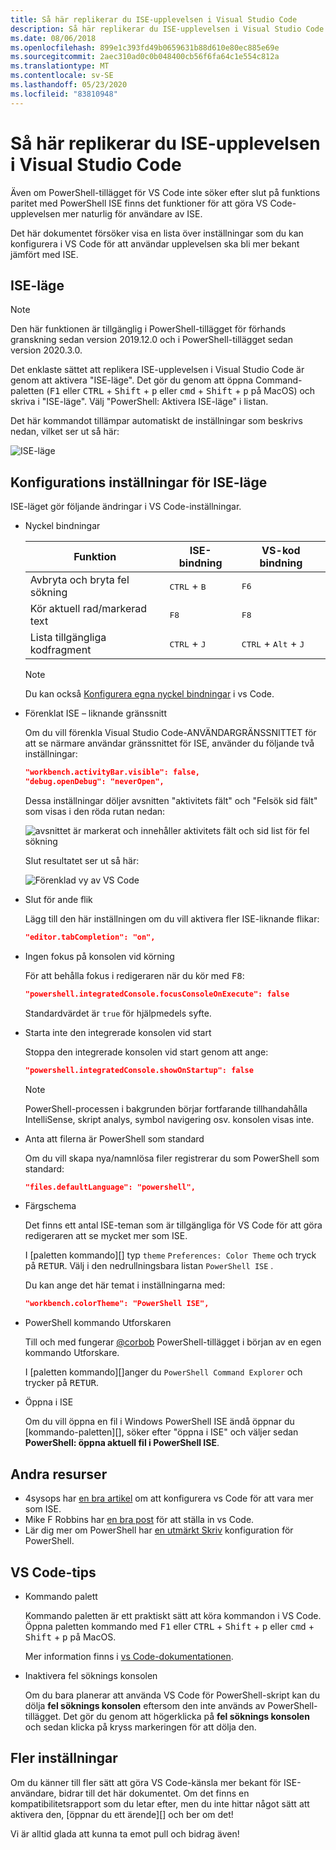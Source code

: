 ```yaml
---
title: Så här replikerar du ISE-upplevelsen i Visual Studio Code
description: Så här replikerar du ISE-upplevelsen i Visual Studio Code
ms.date: 08/06/2018
ms.openlocfilehash: 899e1c393fd49b0659631b88d610e80ec885e69e
ms.sourcegitcommit: 2aec310ad0c0b048400cb56f6fa64c1e554c812a
ms.translationtype: MT
ms.contentlocale: sv-SE
ms.lasthandoff: 05/23/2020
ms.locfileid: "83810948"
---
```

# <a name="how-to-replicate-the-ise-experience-in-visual-studio-code"></a>Så här replikerar du ISE-upplevelsen i Visual Studio Code

Även om PowerShell-tillägget för VS Code inte söker efter slut på funktions paritet med PowerShell ISE finns det funktioner för att göra VS Code-upplevelsen mer naturlig för användare av ISE.

Det här dokumentet försöker visa en lista över inställningar som du kan konfigurera i VS Code för att användar upplevelsen ska bli mer bekant jämfört med ISE.

## <a name="ise-mode"></a>ISE-läge

> [!NOTE]
> Den här funktionen är tillgänglig i PowerShell-tillägget för förhands granskning sedan version 2019.12.0 och i PowerShell-tillägget sedan version 2020.3.0.

Det enklaste sättet att replikera ISE-upplevelsen i Visual Studio Code är genom att aktivera "ISE-läge".
Det gör du genom att öppna Command-paletten (<kbd>F1</kbd> eller <kbd>CTRL</kbd> + <kbd>Shift</kbd> + <kbd>p</kbd> eller <kbd>cmd</kbd> + <kbd>Shift</kbd> + <kbd>p</kbd> på MacOS) och skriva i "ISE-läge". Välj "PowerShell: Aktivera ISE-läge" i listan.

Det här kommandot tillämpar automatiskt de inställningar som beskrivs nedan, vilket ser ut så här:

![ISE-läge](media/How-To-Replicate-the-ISE-Experience-In-VSCode/3-ise-mode.png)

## <a name="ise-mode-configuration-settings"></a>Konfigurations inställningar för ISE-läge

ISE-läget gör följande ändringar i VS Code-inställningar.

- Nyckel bindningar

  |               Funktion                |         ISE-bindning          |              VS-kod bindning                |
  | ------------------------------------- | ---------------------------- | ------------------------------------------- |
  | Avbryta och bryta fel sökning          | <kbd>CTRL</kbd> + <kbd>B</kbd> | <kbd>F6</kbd>                               |
  | Kör aktuell rad/markerad text | <kbd>F8</kbd>                | <kbd>F8</kbd>                               |
  | Lista tillgängliga kodfragment               | <kbd>CTRL</kbd> + <kbd>J</kbd> | <kbd>CTRL</kbd> + <kbd>Alt</kbd> + <kbd>J</kbd> |

  > [!NOTE]
  > Du kan också [Konfigurera egna nyckel bindningar](https://code.visualstudio.com/docs/getstarted/keybindings#_custom-keybindings-for-refactorings) i vs Code.

- Förenklat ISE – liknande gränssnitt

  Om du vill förenkla Visual Studio Code-ANVÄNDARGRÄNSSNITTET för att se närmare användar gränssnittet för ISE, använder du följande två inställningar:

  ```json
  "workbench.activityBar.visible": false,
  "debug.openDebug": "neverOpen",
  ```

  Dessa inställningar döljer avsnitten "aktivitets fält" och "Felsök sid fält" som visas i den röda rutan nedan:

  ![avsnittet är markerat och innehåller aktivitets fält och sid list för fel sökning](media/How-To-Replicate-the-ISE-Experience-In-VSCode/1-highlighted-sidebar.png)

  Slut resultatet ser ut så här:

  ![Förenklad vy av VS Code](media/How-To-Replicate-the-ISE-Experience-In-VSCode/2-simplified-ui.png)

- Slut för ande flik

  Lägg till den här inställningen om du vill aktivera fler ISE-liknande flikar:

  ```json
  "editor.tabCompletion": "on",
  ```

- Ingen fokus på konsolen vid körning

  För att behålla fokus i redigeraren när du kör med <kbd>F8</kbd>:

  ```json
  "powershell.integratedConsole.focusConsoleOnExecute": false
  ```

  Standardvärdet är `true` för hjälpmedels syfte.

- Starta inte den integrerade konsolen vid start

  Stoppa den integrerade konsolen vid start genom att ange:

  ```json
  "powershell.integratedConsole.showOnStartup": false
  ```

  > [!NOTE]
  > PowerShell-processen i bakgrunden börjar fortfarande tillhandahålla IntelliSense, skript analys, symbol navigering osv. konsolen visas inte.

- Anta att filerna är PowerShell som standard

  Om du vill skapa nya/namnlösa filer registrerar du som PowerShell som standard:

  ```json
  "files.defaultLanguage": "powershell",
  ```

- Färgschema

  Det finns ett antal ISE-teman som är tillgängliga för VS Code för att göra redigeraren att se mycket mer som ISE.

  I [paletten kommando][] typ `theme` `Preferences: Color Theme` och tryck på <kbd>RETUR</kbd>. Välj i den nedrullningsbara listan `PowerShell ISE` .

  Du kan ange det här temat i inställningarna med:

  ```json
  "workbench.colorTheme": "PowerShell ISE",
  ```

- PowerShell kommando Utforskaren

  Till och med fungerar [@corbob](https://github.com/corbob) PowerShell-tillägget i början av en egen kommando Utforskare.

  I [paletten kommando][]anger du `PowerShell Command Explorer` och trycker på <kbd>RETUR</kbd>.

- Öppna i ISE

  Om du vill öppna en fil i Windows PowerShell ISE ändå öppnar du [kommando-paletten][], söker efter "öppna i ISE" och väljer sedan **PowerShell: öppna aktuell fil i PowerShell ISE**.

## <a name="other-resources"></a>Andra resurser

- 4sysops har [en bra artikel][4sysops] om att konfigurera vs Code för att vara mer som ISE.
- Mike F Robbins har [en bra post][mikefrobbins] för att ställa in vs Code.
- Lär dig mer om PowerShell har [en utmärkt Skriv][learnpwsh] konfiguration för PowerShell.

## <a name="vs-code-tips"></a>VS Code-tips

- Kommando palett

  Kommando paletten är ett praktiskt sätt att köra kommandon i VS Code. Öppna paletten kommando med <kbd>F1</kbd> eller <kbd>CTRL</kbd> + <kbd>Shift</kbd> + <kbd>p</kbd> eller <kbd>cmd</kbd> + <kbd>Shift</kbd> + <kbd>p</kbd> på MacOS.

  Mer information finns i [vs Code-dokumentationen][vsc-docs].

- Inaktivera fel söknings konsolen

  Om du bara planerar att använda VS Code för PowerShell-skript kan du dölja **fel söknings konsolen** eftersom den inte används av PowerShell-tillägget. Det gör du genom att högerklicka på **fel söknings konsolen** och sedan klicka på kryss markeringen för att dölja den.

## <a name="more-settings"></a>Fler inställningar

Om du känner till fler sätt att göra VS Code-känsla mer bekant för ISE-användare, bidrar till det här dokumentet. Om det finns en kompatibilitetsrapport som du letar efter, men du inte hittar något sätt att aktivera den, [öppnar du ett ärende][] och ber om det!

Vi är alltid glada att kunna ta emot pull och bidrag även!

<!-- link references -->
[vsc-docs]: https://code.visualstudio.com/docs/getstarted/userinterface#_command-palette
[Kommando palett]: #vs-code-tips
[öppna ett ärende]: https://github.com/PowerShell/VSCode-powershell/issues/new/choose

[4sysops]: https://4sysops.com/archives/make-visual-studio-code-look-and-behave-like-powershell-ise/
[mikefrobbins]: https://mikefrobbins.com/2017/08/24/how-to-install-visual-studio-code-and-configure-it-as-a-replacement-for-the-powershell-ise/
[learnpwsh]: https://www.learnpwsh.com/setup-vs-code-for-powershell/

